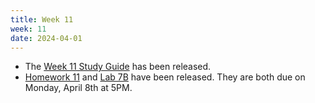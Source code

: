 ```yaml
---
title: Week 11
week: 11
date: 2024-04-01
---
```


- The [Week 11 Study Guide](/assets/guides/spring24/week11.pdf) has been released.
- [Homework 11](http://prob140.datahub.berkeley.edu/hub/user-redirect/git-pull?repo=https://github.com/prob140/materials-sp24&branch=main&subPath=hw/Homework_11.ipynb) and [Lab 7B](http://prob140.datahub.berkeley.edu/hub/user-redirect/git-pull?repo=https://github.com/prob140/materials-sp24&branch=main&subPath=lab/Lab_07.ipynb) have been released. They are both due on Monday, April 8th at 5PM.